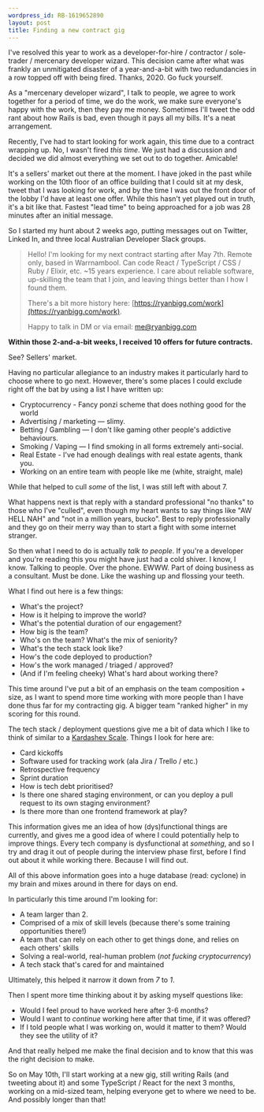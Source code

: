 ```yaml
---
wordpress_id: RB-1619652890
layout: post
title: Finding a new contract gig
---
```


I've resolved this year to work as a developer-for-hire / contractor / sole-trader / mercenary developer wizard. This decision came after what was frankly an unmitigated disaster of a year-and-a-bit with two redundancies in a row topped off with being fired. Thanks, 2020. Go fuck yourself.

As a "mercenary developer wizard", I talk to people, we agree to work together for a period of time, we do the work, we make sure everyone's happy with the work, then they pay me money. Sometimes I'll tweet the odd rant about how Rails is bad, even though it pays all my bills. It's a neat arrangement.

Recently, I've had to start looking for work again, this time due to a contract wrapping up. No, I wasn't fired _this time_. We just had a discussion and decided we did almost everything we set out to do together. Amicable!

It's a sellers' market out there at the moment. I have joked in the past while working on the 10th floor of an office building that I could sit at my desk, tweet that I was looking for work, and by the time I was out the front door of the lobby I'd have at least one offer. While this hasn't yet played out in truth, it's a bit like that. Fastest "lead time" to being approached for a job was 28 minutes after an initial message.

So I started my hunt about 2 weeks ago, putting messages out on Twitter, Linked In, and three local Australian Developer Slack groups.

> Hello! I'm looking for my next contract starting after May 7th. Remote only, based in Warrnambool. Can code React / TypeScript / CSS / Ruby / Elixir, etc. ~15 years experience. I care about reliable software, up-skilling the team that I join, and leaving things better than I how I found them.
>
> There's a bit more history here: [https://ryanbigg.com/work](https://ryanbigg.com/work).
>
> Happy to talk in DM or via email: me@ryanbigg.com

**Within those 2-and-a-bit weeks, I received 10 offers for future contracts.**

See? Sellers' market.

Having no particular allegiance to an industry makes it particularly hard to choose where to go next. However, there's some places I could exclude right off the bat by using a list I have written up:

- Cryptocurrency - Fancy ponzi scheme that does nothing good for the world
- Advertising / marketing  — slimy.
- Betting / Gambling — I don't like gaming other people's addictive behaviours.
- Smoking / Vaping — I find smoking in all forms extremely anti-social.
- Real Estate - I've had enough dealings with real estate agents, thank you.
- Working on an entire team with people like me (white, straight, male)

While that helped to cull _some_ of the list, I was still left with about 7.

What happens next is that reply with a standard professional "no thanks" to those who I've "culled", even though my heart wants to say things like "AW HELL NAH" and "not in a million years, bucko". Best to reply professionally and they go on their merry way than to start a fight with some internet stranger.

So then what I need to do is actually _talk to people_. If you're a developer and you're reading this you might have just had a cold shiver. I know, I know. Talking to people. Over the phone. EWWW. Part of doing business as a consultant. Must be done. Like the washing up and flossing your teeth.

What I find out here is a few things:

* What's the project?
* How is it helping to improve the world?
* What's the potential duration of our engagement?
* How big is the team?
* Who's on the team? What's the mix of seniority?
* What's the tech stack look like?
* How's the code deployed to production?
* How's the work managed / triaged / approved?
* (And if I'm feeling cheeky) What's hard about working there?

This time around I've put a bit of an emphasis on the team composition + size, as I want to spend more time working with more people than I have done thus far for my contracting gig. A bigger team "ranked higher" in my scoring for this round.

The tech stack / deployment questions give me a bit of data which I like to think of similar to a [Kardashev Scale](https://en.wikipedia.org/wiki/Kardashev_scale). Things I look for here are:

* Card kickoffs
* Software used for tracking work (ala Jira / Trello / etc.)
* Retrospective frequency
* Sprint duration
* How is tech debt prioritised?
* Is there one shared staging environment, or can you deploy a pull request to its own staging environment?
* Is there more than one frontend framework at play?

This information gives me an idea of how (dys)functional things are currently, and gives me a good idea of where I could potentially help to improve things. Every tech company is dysfunctional at _something_, and so I try and drag it out of people during the interview phase first, before I find out about it while working there. Because I will find out.

All of this above information goes into a huge database (read: cyclone) in my brain and mixes around in there for days on end.

In particularly this time around I'm looking for:

* A team larger than 2.
* Comprised of a mix of skill levels (because there's some training opportunities there!)
* A team that can rely on each other to get things done, and relies on each others' skills
* Solving a real-world, real-human problem (_not fucking cryptocurrency_)
* A tech stack that's cared for and maintained

Ultimately, this helped it narrow it down from _7_ to _1_.

Then I spent more time thinking about it by asking myself questions like:

* Would I feel proud to have worked here after 3-6 months?
* Would I want to _continue_ working here after that time, if it was offered?
* If I told people what I was working on, would it matter to them? Would they see the utility of it?

And that really helped me make the final decision and to know that this was the right decision to make.

So on May 10th, I'll start working at a new gig, still writing Rails (and tweeting about it) and some TypeScript / React for the next 3 months, working on a mid-sized team, helping everyone get to where we need to be. And possibly longer than that!
